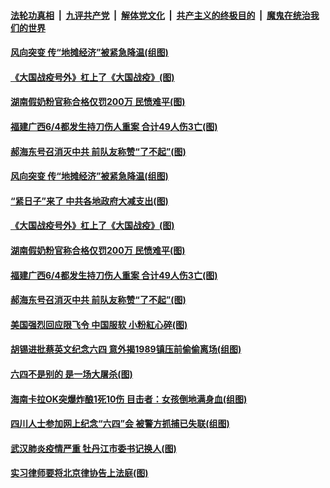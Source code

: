 

####  [法轮功真相](../../../../basic/blob/master/README.md?t=06061301) &nbsp;|&nbsp; [九评共产党](../../../../9ping.md/blob/master/README.md?t=06061301) &nbsp;|&nbsp; [解体党文化](../../../../jtdwh.md/blob/master/README.md?t=06061301)  &nbsp;|&nbsp; [共产主义的终极目的](../../../../gczydzjmd.md/blob/master/README.md?t=06061301) &nbsp;|&nbsp; [魔鬼在统治我们的世界](../../../../mgztzwmdsj.md/blob/master/README.md?t=06061301) 

#### [风向突变 传“地摊经济”被紧急降温(组图)](../pages/p1/935645.md?t=06061301) 

#### [《大国战疫号外》杠上了《大国战疫》(图)](../pages/p1/935612.md?t=06061301) 


#### [湖南假奶粉官称合格仅罚200万 民愤难平(图)](../pages/p1/935600.md?t=06061301) 

#### [福建广西6/4都发生持刀伤人重案 合计49人伤3亡(图)](../pages/p1/935605.md?t=06061301) 

#### [郝海东号召消灭中共 前队友称赞“了不起”(图)](../pages/p1/935573.md?t=06061301) 

#### [风向突变 传“地摊经济”被紧急降温(组图)](../pages/p1/935645.md?t=06061301) 

#### [“紧日子”来了 中共各地政府大减支出(图)](../pages/p1/935642.md?t=06061301) 

#### [《大国战疫号外》杠上了《大国战疫》(图)](../pages/p1/935612.md?t=06061301) 


#### [湖南假奶粉官称合格仅罚200万 民愤难平(图)](../pages/p1/935600.md?t=06061301) 


#### [福建广西6/4都发生持刀伤人重案 合计49人伤3亡(图)](../pages/p1/935605.md?t=06061301) 

#### [郝海东号召消灭中共 前队友称赞“了不起”(图)](../pages/p1/935573.md?t=06061301) 

#### [美国强烈回应限飞令 中国服软 小粉紅心碎(图)](../pages/p1/935539.md?t=06061301) 


#### [胡锡进批蔡英文纪念六四 意外揭1989镇压前偷偷离场(组图)](../pages/p1/935507.md?t=06061301) 



#### [六四不是别的 是一场大屠杀(图)](../pages/p1/935503.md?t=06061301) 

#### [海南卡拉OK突爆炸酿1死10伤 目击者：女孩倒地满身血(组图)](../pages/p1/935499.md?t=06061301) 


#### [四川人士参加网上纪念“六四”会 被警方抓捕已失联(组图)](../pages/p1/935491.md?t=06061301) 


#### [武汉肺炎疫情严重 牡丹江市委书记换人(图)](../pages/p1/935456.md?t=06061301) 

#### [实习律师要将北京律协告上法庭(图)](../pages/p1/935418.md?t=06061301) 

